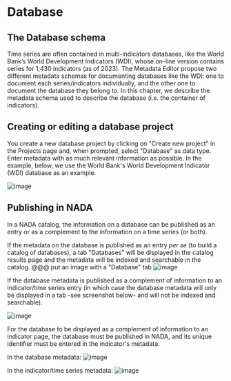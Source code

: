 # Database

## The Database schema

Time series are often contained in multi-indicators databases, like the World Bank’s World Development Indicators (WDI), whose on-line version contains series for 1,430 indicators (as of 2023). The Metadata Editor propose two different metadata schemas for documenting databases like the WDI: one to document each series/indicators individually, and the other one to document the database they belong to. In this chapter, we describe the metadata schema used to describe the database (i.e. the container of indicators).


## Creating or editing a database project

You create a new database project by clicking on "Create new project" in the Projects page and, when prompted, select "Database" as data type. Enter metadata with as much relevant information as possible. In the example, below, we use the World Bank's World Development Indicator (WDI) database as an example. 

![image](https://user-images.githubusercontent.com/35276300/217087648-14c1b83b-f9e4-4784-a4ea-17b5133d4484.png)


## Publishing in NADA

In a NADA catalog, the information on a database can be published as an entry or as a complement to the information on a time series (or both). 

If the metadata on the database is published as an entry *per se* (to build a catalog of databases), a tab "Databases" will be displayed in the catalog results page and the metadata will be indexed and searchable in the catalog.
@@@ put an image with a "Database" tab
![image](https://user-images.githubusercontent.com/35276300/234088388-0b20ce06-f750-49ac-9172-a79dd5641dc2.png)

If the database metadata is published as a complement of information to an indicator/time series entry (in which case the database metadata will only be displayed in a tab -see screenshot below- and will not be indexed and searchable). 

![image](https://user-images.githubusercontent.com/35276300/217082831-f29fd693-3980-4407-97d4-f6c4741ef245.png)

For the database to be displayed as a complement of information to an indicator page, the database must be published in NADA, and its unique identifier must be entered in the indicator's metadata.

In the database metadata:
![image](https://user-images.githubusercontent.com/35276300/234084921-7ad19a28-210f-4e11-a33e-61b21cce0aba.png)

In the indicator/time series metadata:
![image](https://user-images.githubusercontent.com/35276300/234085195-80b9ede8-fdd8-438a-947d-8898d12e8fc1.png)

